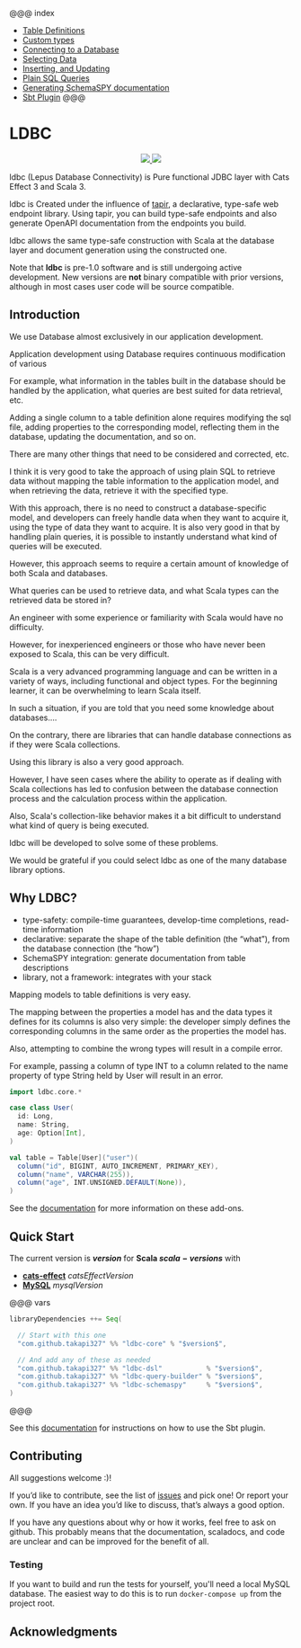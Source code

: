 @@@ index
 * [Table Definitions](01-Table-Definitions.md)
 * [Custom types]()
 * [Connecting to a Database]()
 * [Selecting Data]()
 * [Inserting, and Updating]()
 * [Plain SQL Queries]()
 * [Generating SchemaSPY documentation]()
 * [Sbt Plugin](Sbt-Plugin.md)
@@@

# LDBC

<div align="center">
  <a href="https://en.wikipedia.org/wiki/MIT_License">
    <img src="https://img.shields.io/badge/license-MIT-green">
  </a>
  <a href="https://github.com/lampepfl/dotty">
    <img src="https://img.shields.io/badge/scala-v3.x-red">
  </a>
</div>

ldbc (Lepus Database Connectivity) is Pure functional JDBC layer with Cats Effect 3 and Scala 3.

ldbc is Created under the influence of [tapir](https://github.com/softwaremill/tapir), a declarative, type-safe web endpoint library. Using tapir, you can build type-safe endpoints and also generate OpenAPI documentation from the endpoints you build.

ldbc allows the same type-safe construction with Scala at the database layer and document generation using the constructed one.

Note that **ldbc** is pre-1.0 software and is still undergoing active development. New versions are **not** binary compatible with prior versions, although in most cases user code will be source compatible.

## Introduction

We use Database almost exclusively in our application development.

Application development using Database requires continuous modification of various

For example, what information in the tables built in the database should be handled by the application, what queries are best suited for data retrieval, etc.

Adding a single column to a table definition alone requires modifying the sql file, adding properties to the corresponding model, reflecting them in the database, updating the documentation, and so on.

There are many other things that need to be considered and corrected, etc.

I think it is very good to take the approach of using plain SQL to retrieve data without mapping the table information to the application model, and when retrieving the data, retrieve it with the specified type.

With this approach, there is no need to construct a database-specific model, and developers can freely handle data when they want to acquire it, using the type of data they want to acquire. It is also very good in that by handling plain queries, it is possible to instantly understand what kind of queries will be executed.

However, this approach seems to require a certain amount of knowledge of both Scala and databases.

What queries can be used to retrieve data, and what Scala types can the retrieved data be stored in?

An engineer with some experience or familiarity with Scala would have no difficulty.

However, for inexperienced engineers or those who have never been exposed to Scala, this can be very difficult.

Scala is a very advanced programming language and can be written in a variety of ways, including functional and object types. For the beginning learner, it can be overwhelming to learn Scala itself.

In such a situation, if you are told that you need some knowledge about databases....

On the contrary, there are libraries that can handle database connections as if they were Scala collections.

Using this library is also a very good approach.

However, I have seen cases where the ability to operate as if dealing with Scala collections has led to confusion between the database connection process and the calculation process within the application.

Also, Scala's collection-like behavior makes it a bit difficult to understand what kind of query is being executed.

ldbc will be developed to solve some of these problems.

We would be grateful if you could select ldbc as one of the many database library options.

## Why LDBC?

- type-safety: compile-time guarantees, develop-time completions, read-time information
- declarative: separate the shape of the table definition (the “what”), from the database connection (the “how”)
- SchemaSPY integration: generate documentation from table descriptions
- library, not a framework: integrates with your stack

Mapping models to table definitions is very easy.

The mapping between the properties a model has and the data types it defines for its columns is also very simple: the developer simply defines the corresponding columns in the same order as the properties the model has.

Also, attempting to combine the wrong types will result in a compile error.

For example, passing a column of type INT to a column related to the name property of type String held by User will result in an error.

```scala mdoc:silent
import ldbc.core.*

case class User(
  id: Long,
  name: String,
  age: Option[Int],
)

val table = Table[User]("user")(
  column("id", BIGINT, AUTO_INCREMENT, PRIMARY_KEY),
  column("name", VARCHAR(255)),
  column("age", INT.UNSIGNED.DEFAULT(None)),
)
```

See the [documentation](01-Table-Definitions.md) for more information on these add-ons.

## Quick Start

The current version is **$version$** for **Scala $scala-versions$** with

- [**cats-effect**](http://typelevel.org/cats-effect/) $catsEffectVersion$
- [**MySQL**](https://github.com/mysql/) $mysqlVersion$

@@@ vars
```scala
libraryDependencies ++= Seq(

  // Start with this one
  "com.github.takapi327" %% "ldbc-core" % "$version$",

  // And add any of these as needed
  "com.github.takapi327" %% "ldbc-dsl"           % "$version$",          // Plain query database connection
  "com.github.takapi327" %% "ldbc-query-builder" % "$version$",          // Type-safe query construction
  "com.github.takapi327" %% "ldbc-schemaspy"     % "$version$",          // SchemaSPY document generation
)
```
@@@

See this [documentation](Sbt-Plugin.md) for instructions on how to use the Sbt plugin.

## Contributing

All suggestions welcome :)!

If you’d like to contribute, see the list of [issues](https://github.com/takapi327/ldbc/issues) and pick one! Or report your own. If you have an idea you’d like to discuss, that’s always a good option.

If you have any questions about why or how it works, feel free to ask on github. This probably means that the documentation, scaladocs, and code are unclear and can be improved for the benefit of all.

### Testing

If you want to build and run the tests for yourself, you'll need a local MySQL database. The easiest way to do this is to run `docker-compose up` from the project root.

## Acknowledgments
